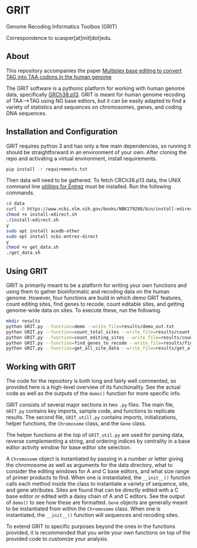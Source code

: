 # GRIT

Genome Recoding Informatics Toolbox (GRIT)

Correspondence to scasper[at]mit[dot]edu.

## About

This repository accompanies the paper [Multiplex base editing to convert TAG into TAA codons in the human genome](https://www.biorxiv.org/content/10.1101/2021.07.13.452007v1.abstract)

The GRIT software is a pythonic platform for working with human genome data, specifically [GRCh38.p13](https://www.ncbi.nlm.nih.gov/assembly/GCF_000001405.39/). GRIT is meant for human genome recoding of TAA-->TAG using NG base editors, but it can be easily adapted to find a variety of statistics and sequences on chromosomes, genes, and coding DNA sequences. 

## Installation and Configuration

GRIT requires python 3 and has only a few main dependencies, so running it should be straightforward in an environment of your own. After cloning the repo and activating a virtual environment, install requirements.

  ```bash
  pip install -r requirements.txt
  ```

Then data will need to be gathered. To fetch CRCh38.p13 data, the UNIX command line [utilities for Entrez](https://www.ncbi.nlm.nih.gov/books/NBK179288/) must be installed. Run the following commands. 

  ```bash
  cd data
  curl -O https://www.ncbi.nlm.nih.gov/books/NBK179288/bin/install-edirect.sh
  chmod +x install-edirect.sh
  ./install-edirect.sh
  y
  sudo apt install acedb-other
  sudo apt install ncbi-entrez-direct
  y
  chmod +x get_data.sh
  ./get_data.sh
  ```

## Using GRIT

GRIT is primarily meant to be a platform for writing your own functions and using them to gather bioinformatic and recoding data on the human genome. However, four functions are build in which demo GRIT features, count editing sites, find genes to recode, count editable sites, and getting genome-wide data on sites. To execute these, run the following.

  ```bash
  mkdir results
  python GRIT.py --function=demo --write_file=results/demo_out.txt
  python GRIT.py --function=count_total_sites --write_file=results/count_total_sites_out.txt
  python GRIT.py --function=count_editing_sites --write_file=results/count_editing_sites_out.txt
  python GRIT.py --function=find_genes_to_recode --write_file=results/find_genes_to_recode_out.txt
  python GRIT.py --function=get_all_site_data --write_file=results/get_all_site_data.txt
  ```

## Working with GRIT

The code for the repository is both long and fairly well commented, so provided here is a high-level overview of its functionality. See the actual code as well as the outputs of the `demo()` function for more specific info. 

GRIT consists of several major sections in two `.py` files. The main file, `GRIT.py` contains key imports, sample code, and functions to replicate results. The second file, `GRIT_utill.py` contains imports, initializations, helper functions, the `Chromosome` class, and the `Gene` class. 

The helper functions at the top of `GRIT_util.py` are used for parsing data, reverse complementing a string, and ordering indices by centrality in a base editor activity window for base editor site selection. 

A `Chromosome` object is instantiated by passing in a number or letter giving the chromosome as well as arguments for the data directory, what to consider the editing windows for A and C base editors, and what size range of primer products to find. When one is instantiated, the `__init__()` function calls each method inside the class to instantiate a variety of sequence, site, and gene attributes. Sites are found that can be directly edited with a C base editor or edited with a daisy chain of A and C editors. See the output of `demo()` to see how these are formatted. `Gene` objects are generally meant to be instantiated from within the `Chromosome` class. When one is instantiated, the `__init__()` function will sequences and recoding sites. 

To extend GRIT to specific purposes beyond the ones in the functions provided, it is recommended that you write your own functions on top of the provided code to customize your analysis. 
